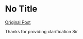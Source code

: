 # No Title

[Original Post](https://discourse.onlinedegree.iitm.ac.in/t/165959/60)

<p>Thanks for providing clarification Sir</p>